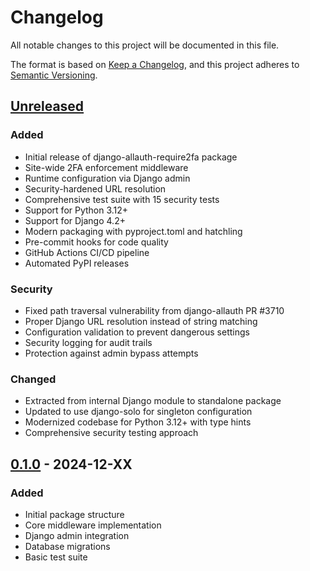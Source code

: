 # Changelog

All notable changes to this project will be documented in this file.

The format is based on [Keep a Changelog](https://keepachangelog.com/en/1.0.0/),
and this project adheres to [Semantic Versioning](https://semver.org/spec/v2.0.0.html).

## [Unreleased]

### Added
- Initial release of django-allauth-require2fa package
- Site-wide 2FA enforcement middleware
- Runtime configuration via Django admin
- Security-hardened URL resolution
- Comprehensive test suite with 15 security tests
- Support for Python 3.12+
- Support for Django 4.2+
- Modern packaging with pyproject.toml and hatchling
- Pre-commit hooks for code quality
- GitHub Actions CI/CD pipeline
- Automated PyPI releases

### Security
- Fixed path traversal vulnerability from django-allauth PR #3710
- Proper Django URL resolution instead of string matching
- Configuration validation to prevent dangerous settings
- Security logging for audit trails
- Protection against admin bypass attempts

### Changed
- Extracted from internal Django module to standalone package
- Updated to use django-solo for singleton configuration
- Modernized codebase for Python 3.12+ with type hints
- Comprehensive security testing approach

## [0.1.0] - 2024-12-XX

### Added
- Initial package structure
- Core middleware implementation
- Django admin integration
- Database migrations
- Basic test suite

[Unreleased]: https://github.com/heysamtexas/django-allauth-require2fa/compare/v0.1.0...HEAD
[0.1.0]: https://github.com/heysamtexas/django-allauth-require2fa/releases/tag/v0.1.0